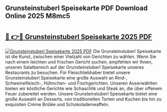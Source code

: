 ## Grunsteinstuberl Speisekarte PDF Download Online 2025 M8mc5

# <h2><a href="http://gc7dnwb.nevu.top/?p=Grunsteinstuberl+Speisekarte">🔗 👉🔴 Grunsteinstuberl Speisekarte 2025 PDF</a></h2>

[![Grunsteinstuberl Speisekarte 2025 PDF](https://i.imgur.com/dBaPXMq.png)](http://gc7dnwb.nevu.top/?p=Grunsteinstuberl+Speisekarte)
Die Grunsteinstuberl Speisekarte ist die Kunst, zwischen einer Vielzahl von Gerichten zu wählen. Wenn Sie nach einem leichten und frischen Gericht suchen, empfehlen wir Ihnen, unseren Salatbereich auf der Grunsteinstuberl Speisekarte unseres Restaurants zu besuchen. Für Fleischliebhaber bietet unsere Grunsteinstuberl Speisekarte eine große Auswahl an Rind-, Schweinefleisch-, Hühnchen- und Fischgerichten. Unseren Auserwählten bieten wir köstliche Gerichte wie Schaschlik und Steak an, die über offenem Feuer zubereitet werden. Unsere Grunsteinstuberl Speisekarte bietet eine große Auswahl an Desserts, von traditionellen Torten und Kuchen bis hin zu exquisiten Crème Brûlée und Schokoladenwaffeln.
